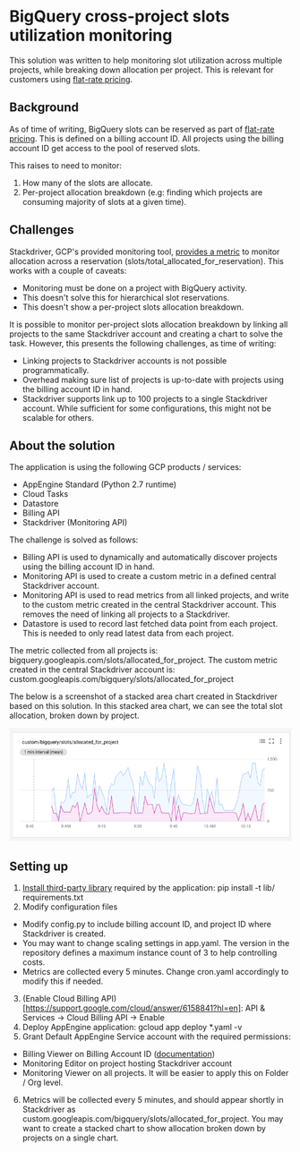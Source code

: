 # BigQuery cross-project slots utilization monitoring

This solution was written to help monitoring slot utilization across multiple projects, while breaking down allocation per project. This is relevant for customers using [flat-rate pricing](https://cloud.google.com/bigquery/pricing#flat_rate_pricing).

## Background

As of time of writing, BigQuery slots can be reserved as part of [flat-rate pricing](https://cloud.google.com/bigquery/pricing#flat_rate_pricing). This is defined on a billing account ID. All projects using the billing account ID get access to the pool of reserved slots.

This raises to need to monitor:
1. How many of the slots are allocate.
2. Per-project allocation breakdown (e.g: finding which projects are consuming majority of slots at a given time).

## Challenges

Stackdriver, GCP's provided monitoring tool, [provides a metric](https://cloud.google.com/monitoring/api/metrics_gcp#gcp-bigquery) to monitor allocation across a reservation (slots/total_allocated_for_reservation). This works with a couple of caveats:
- Monitoring must be done on a project with BigQuery activity.
- This doesn't solve this for hierarchical slot reservations.
- This doesn't show a per-project slots allocation breakdown.

It is possible to monitor per-project slots allocation breakdown by linking all projects to the same Stackdriver account and creating a chart to solve the task. However, this presents the following challenges, as time of writing:
- Linking projects to Stackdriver accounts is not possible programmatically.
- Overhead making sure list of projects is up-to-date with projects using the billing account ID in hand.
- Stackdriver supports link up to 100 projects to a single Stackdriver account. While sufficient for some configurations, this might not be scalable for others.

## About the solution

The application is using the following GCP products / services:
- AppEngine Standard (Python 2.7 runtime)
- Cloud Tasks
- Datastore
- Billing API
- Stackdriver (Monitoring API)

The challenge is solved as follows:
- Billing API is used to dynamically and automatically discover projects using the billing account ID in hand.
- Monitoring API is used to create a custom metric in a defined central Stackdriver account.
- Monitoring API is used to read metrics from all linked projects, and write to the custom metric created in the central Stackdriver account. This removes the need of linking all projects to a Stackdriver.
- Datastore is used to record last fetched data point from each project. This is needed to only read latest data from each project.

The metric collected from all projects is: bigquery.googleapis.com/slots/allocated_for_project.
The custom metric created in the central Stackdriver account is: custom.googleapis.com/bigquery/slots/allocated_for_project

The below is a screenshot of a stacked area chart created in Stackdriver based on this solution. In this stacked area chart, we can see the total slot allocation, broken down by project.

![](img/stacked_chart.png)

## Setting up

1. [Install third-party library](https://cloud.google.com/appengine/docs/standard/python/tools/using-libraries-python-27) required by the application: pip install -t lib/ requirements.txt
2. Modify configuration files
- Modify config.py to include billing account ID, and project ID where Stackdriver is created.
- You may want to change scaling settings in app.yaml. The version in the repository defines a maximum instance count of 3 to help controlling costs.
- Metrics are collected every 5 minutes. Change cron.yaml accordingly to modify this if needed.
3. (Enable Cloud Billing API)[https://support.google.com/cloud/answer/6158841?hl=en]: API & Services -> Cloud Billing API -> Enable
4. Deploy AppEngine application: gcloud app deploy *.yaml -v <version>
5. Grant Default AppEngine Service account with the required permissions:
- Billing Viewer on Billing Account ID ([documentation](https://cloud.google.com/billing/docs/how-to/billing-access#update_billing_permissions))
- Monitoring Editor on project hosting Stackdriver account
- Monitoring Viewer on all projects. It will be easier to apply this on Folder / Org level.
6. Metrics will be collected every 5 minutes, and should appear shortly in Stackdriver as custom.googleapis.com/bigquery/slots/allocated_for_project. You may want to create a stacked chart to show allocation broken down by projects on a single chart.
